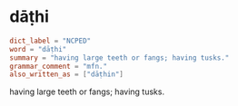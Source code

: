 # dāṭhi

``` toml
dict_label = "NCPED"
word = "dāṭhi"
summary = "having large teeth or fangs; having tusks."
grammar_comment = "mfn."
also_written_as = ["dāṭhin"]
```

having large teeth or fangs; having tusks.

